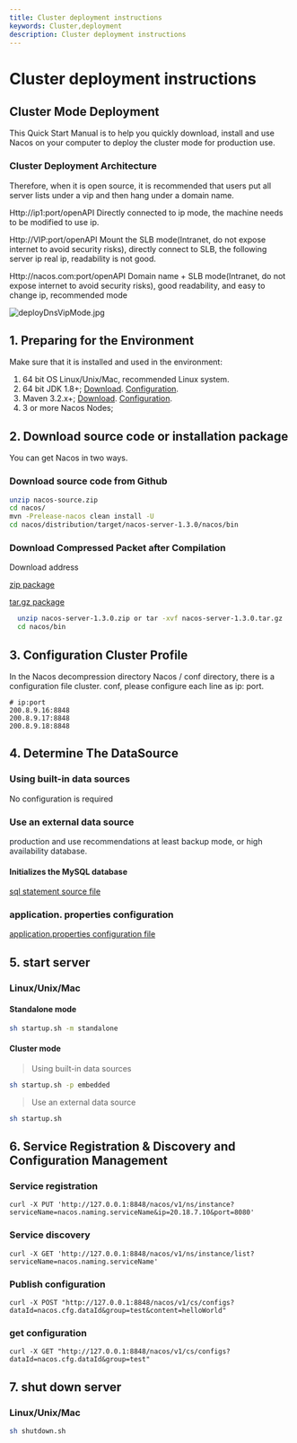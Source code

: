 ```yaml
---
title: Cluster deployment instructions
keywords: Cluster,deployment
description: Cluster deployment instructions
---
```


# Cluster deployment instructions

## Cluster Mode Deployment

This Quick Start Manual is to help you quickly download, install and use Nacos on your computer to deploy the cluster mode for production use.

### Cluster Deployment Architecture

Therefore, when it is open source, it is recommended that users put all server lists under a vip and then hang under a domain name.

Http://ip1:port/openAPI Directly connected to ip mode, the machine needs to be modified to use ip.

Http://VIP:port/openAPI Mount the SLB mode(Intranet, do not expose internet to avoid security risks), directly connect to SLB, the following server ip real ip, readability is not good.

Http://nacos.com:port/openAPI Domain name + SLB mode(Intranet, do not expose internet to avoid security risks), good readability, and easy to change ip, recommended mode

![deployDnsVipMode.jpg](https://cdn.nlark.com/yuque/0/2019/jpeg/338441/1561258986171-4ddec33c-a632-4ec3-bfff-7ef4ffc33fb9.jpeg) 

## 1. Preparing for the Environment

Make sure that it is installed and used in the environment:

1. 64 bit OS Linux/Unix/Mac, recommended Linux system.
2. 64 bit JDK 1.8+; [Download](http://www.oracle.com/technetwork/java/javase/downloads/jdk8-downloads-2133151.html). [Configuration](https://docs.oracle.com/cd/E19182-01/820-7851/inst_cli_jdk_javome_t/).
3. Maven 3.2.x+; [Download](https://maven.apache.org/download.cgi). [Configuration](https://maven.apache.org/settings.html).
4. 3 or more Nacos Nodes;

## 2. Download source code or installation package

You can get Nacos in two ways.

### Download source code from Github

```bash
unzip nacos-source.zip
cd nacos/
mvn -Prelease-nacos clean install -U  
cd nacos/distribution/target/nacos-server-1.3.0/nacos/bin
```

### Download Compressed Packet after Compilation

Download address

[zip package](https://github.com/alibaba/nacos/releases/download/1.3.0/nacos-server-1.3.0.zip)

[tar.gz package](https://github.com/alibaba/nacos/releases/download/1.3.0/nacos-server-1.3.0.tar.gz)

```bash
  unzip nacos-server-1.3.0.zip or tar -xvf nacos-server-1.3.0.tar.gz
  cd nacos/bin
```

## 3. Configuration Cluster Profile

In the Nacos decompression directory Nacos / conf directory, there is a configuration file cluster. conf, please configure each line as ip: port.

```plain
# ip:port
200.8.9.16:8848
200.8.9.17:8848
200.8.9.18:8848
```

## 4. Determine The DataSource

### Using built-in data sources

No configuration is required

### Use an external data source

<span data-type="color" style="color:rgb(25, 31, 37)"><span data-type="background" style="background-color:rgb(255, 255, 255)">production and use recommendations at least backup mode, or high availability database. </span></span>

#### Initializes the MySQL database

[sql statement source file](https://github.com/alibaba/nacos/blob/master/distribution/conf/nacos-mysql.sql)

### application. properties configuration

[application.properties configuration file](https://github.com/alibaba/nacos/blob/master/distribution/conf/application.properties)

## 5. start server

### Linux/Unix/Mac

#### Standalone mode

```bash
sh startup.sh -m standalone
```

#### Cluster mode

> Using built-in data sources

```bash
sh startup.sh -p embedded
```

> Use an external data source

```bash
sh startup.sh
```

## 6. Service Registration & Discovery and Configuration Management

### Service registration

`curl -X PUT 'http://127.0.0.1:8848/nacos/v1/ns/instance?serviceName=nacos.naming.serviceName&ip=20.18.7.10&port=8080'`

### Service discovery

`curl -X GET 'http://127.0.0.1:8848/nacos/v1/ns/instance/list?serviceName=nacos.naming.serviceName'`

### Publish configuration

`curl -X POST "http://127.0.0.1:8848/nacos/v1/cs/configs?dataId=nacos.cfg.dataId&group=test&content=helloWorld"`

### get configuration

`curl -X GET "http://127.0.0.1:8848/nacos/v1/cs/configs?dataId=nacos.cfg.dataId&group=test"`

## 7. shut down server

### Linux/Unix/Mac

```bash
sh shutdown.sh
```
